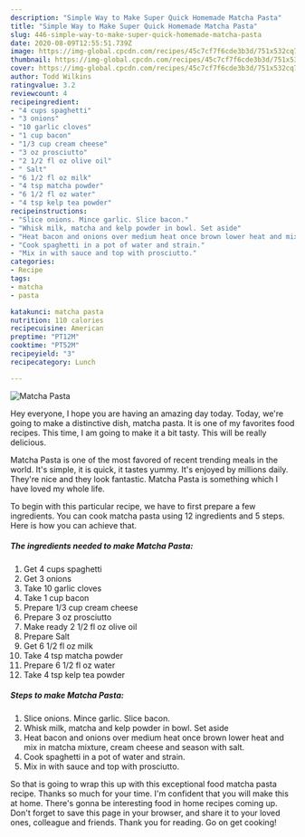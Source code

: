 ```yaml
---
description: "Simple Way to Make Super Quick Homemade Matcha Pasta"
title: "Simple Way to Make Super Quick Homemade Matcha Pasta"
slug: 446-simple-way-to-make-super-quick-homemade-matcha-pasta
date: 2020-08-09T12:55:51.739Z
image: https://img-global.cpcdn.com/recipes/45c7cf7f6cde3b3d/751x532cq70/matcha-pasta-recipe-main-photo.jpg
thumbnail: https://img-global.cpcdn.com/recipes/45c7cf7f6cde3b3d/751x532cq70/matcha-pasta-recipe-main-photo.jpg
cover: https://img-global.cpcdn.com/recipes/45c7cf7f6cde3b3d/751x532cq70/matcha-pasta-recipe-main-photo.jpg
author: Todd Wilkins
ratingvalue: 3.2
reviewcount: 4
recipeingredient:
- "4 cups spaghetti"
- "3 onions"
- "10 garlic cloves"
- "1 cup bacon"
- "1/3 cup cream cheese"
- "3 oz prosciutto"
- "2 1/2 fl oz olive oil"
- " Salt"
- "6 1/2 fl oz milk"
- "4 tsp matcha powder"
- "6 1/2 fl oz water"
- "4 tsp kelp tea powder"
recipeinstructions:
- "Slice onions. Mince garlic. Slice bacon."
- "Whisk milk, matcha and kelp powder in bowl. Set aside"
- "Heat bacon and onions over medium heat once brown lower heat and mix in matcha mixture, cream cheese and season with salt."
- "Cook spaghetti in a pot of water and strain."
- "Mix in with sauce and top with prosciutto."
categories:
- Recipe
tags:
- matcha
- pasta

katakunci: matcha pasta 
nutrition: 110 calories
recipecuisine: American
preptime: "PT12M"
cooktime: "PT52M"
recipeyield: "3"
recipecategory: Lunch

---
```



![Matcha Pasta](https://img-global.cpcdn.com/recipes/45c7cf7f6cde3b3d/751x532cq70/matcha-pasta-recipe-main-photo.jpg)

Hey everyone, I hope you are having an amazing day today. Today, we're going to make a distinctive dish, matcha pasta. It is one of my favorites food recipes. This time, I am going to make it a bit tasty. This will be really delicious.

Matcha Pasta is one of the most favored of recent trending meals in the world. It's simple, it is quick, it tastes yummy. It's enjoyed by millions daily. They're nice and they look fantastic. Matcha Pasta is something which I have loved my whole life.




To begin with this particular recipe, we have to first prepare a few ingredients. You can cook matcha pasta using 12 ingredients and 5 steps. Here is how you can achieve that.

<!--inarticleads1-->

##### The ingredients needed to make Matcha Pasta:

1. Get 4 cups spaghetti
1. Get 3 onions
1. Take 10 garlic cloves
1. Take 1 cup bacon
1. Prepare 1/3 cup cream cheese
1. Prepare 3 oz prosciutto
1. Make ready 2 1/2 fl oz olive oil
1. Prepare  Salt
1. Get 6 1/2 fl oz milk
1. Take 4 tsp matcha powder
1. Prepare 6 1/2 fl oz water
1. Take 4 tsp kelp tea powder




<!--inarticleads2-->

##### Steps to make Matcha Pasta:

1. Slice onions. Mince garlic. Slice bacon.
1. Whisk milk, matcha and kelp powder in bowl. Set aside
1. Heat bacon and onions over medium heat once brown lower heat and mix in matcha mixture, cream cheese and season with salt.
1. Cook spaghetti in a pot of water and strain.
1. Mix in with sauce and top with prosciutto.




So that is going to wrap this up with this exceptional food matcha pasta recipe. Thanks so much for your time. I'm confident that you will make this at home. There's gonna be interesting food in home recipes coming up. Don't forget to save this page in your browser, and share it to your loved ones, colleague and friends. Thank you for reading. Go on get cooking!
